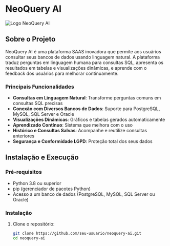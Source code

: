 # NeoQuery AI

![Logo NeoQuery AI](static/images/logo.png)

## Sobre o Projeto

NeoQuery AI é uma plataforma SAAS inovadora que permite aos usuários consultar seus bancos de dados usando linguagem natural. A plataforma traduz perguntas em linguagem humana para consultas SQL, apresenta os resultados em tabelas e visualizações dinâmicas, e aprende com o feedback dos usuários para melhorar continuamente.

### Principais Funcionalidades

- **Consultas em Linguagem Natural**: Transforme perguntas comuns em consultas SQL precisas
- **Conexão com Diversos Bancos de Dados**: Suporte para PostgreSQL, MySQL, SQL Server e Oracle
- **Visualizações Dinâmicas**: Gráficos e tabelas gerados automaticamente
- **Aprendizado Contínuo**: Sistema que melhora com o uso
- **Histórico e Consultas Salvas**: Acompanhe e reutilize consultas anteriores
- **Segurança e Conformidade LGPD**: Proteção total dos seus dados

## Instalação e Execução

### Pré-requisitos

- Python 3.8 ou superior
- pip (gerenciador de pacotes Python)
- Acesso a um banco de dados (PostgreSQL, MySQL, SQL Server ou Oracle)

### Instalação

1. Clone o repositório:
   ```bash
   git clone https://github.com/seu-usuario/neoquery-ai.git
   cd neoquery-ai
